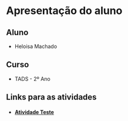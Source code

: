# Apresentação do aluno
## Aluno
* Heloisa Machado
## Curso
* TADS - 2º Ano
## Links para as atividades
* #### [Atividade Teste](AtvTeste)
